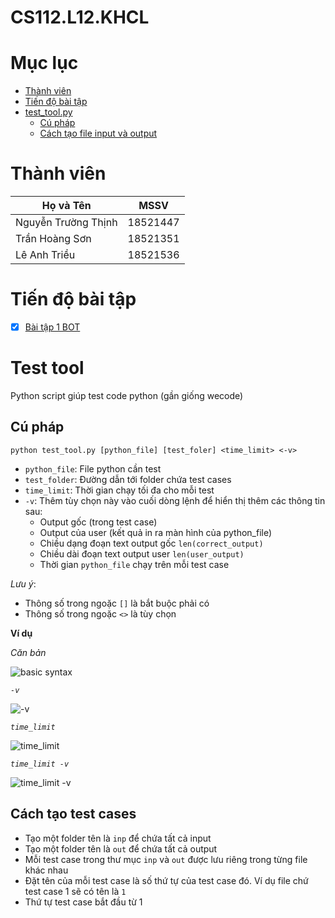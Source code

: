 # CS112.L12.KHCL

# Mục lục
- [Thành viên](#thành-viên)
- [Tiến độ bài tập](#tiến-độ-bài-tập)
- [test_tool.py](#test-tool)
    - [Cú pháp](#cú-pháp)
    - [Cách tạo file input và output](#cách-tạo-test_cases)

# Thành viên
| Họ và Tên           | MSSV     |
| ------------------- | -------- |
| Nguyễn Trường Thịnh | 18521447 |
| Trần Hoàng Sơn      | 18521351 |
| Lê Anh Triều        | 18521536 |
# Tiến độ bài tập
- [x] [Bài tập 1 BOT](https://github.com/18521447/CS112.L12.KHCL/tree/master/bt1)
# Test tool
Python script giúp test code python (gần giống wecode)
## Cú pháp
```
python test_tool.py [python_file] [test_foler] <time_limit> <-v>
```
- ```python_file```: File python cần test
- ```test_folder```: Đường dẫn tới folder chứa test cases
- ```time_limit```: Thời gian chạy tối đa cho mỗi test
- ```-v```: Thêm tùy chọn này vào cuối dòng lệnh để hiển thị thêm các thông tin sau: 
    - Output gốc (trong test case)
    - Output của user (kết quả in ra màn hình của python_file)
    - Chiều dạng đoạn text output gốc ```len(correct_output)```
    - Chiều dài đoạn text output user ```len(user_output)```
    - Thời gian ```python_file``` chạy trên mỗi test case

*Lưu ý*:
- Thông số trong ngoặc ```[]``` là bắt buộc phải có
- Thông số trong ngoặc ```<>``` là tùy chọn

**Ví dụ**

*Căn bản*

![basic syntax](https://i.imgur.com/fQXWDgw.gif)

*```-v```*

![-v](https://i.imgur.com/MBBKoNH.gif)

*```time_limit```*

![time_limit](https://i.imgur.com/MQy1cq4.gif)

*```time_limit -v```*

![time_limit -v](https://i.imgur.com/LPnF0dl.gif)

## Cách tạo test cases
- Tạo một folder tên là ```inp``` để chứa tất cả input
- Tạo một folder tên là ```out``` để chứa tất cả output
- Mỗi test case trong thư mục ```inp``` và ```out``` được lưu riêng trong từng file khác nhau
- Đặt tên của mỗi test case là số thứ tự của test case đó. Ví dụ file chứ test case 1 sẽ có tên là ```1```
- Thứ tự test case bắt đầu từ 1
